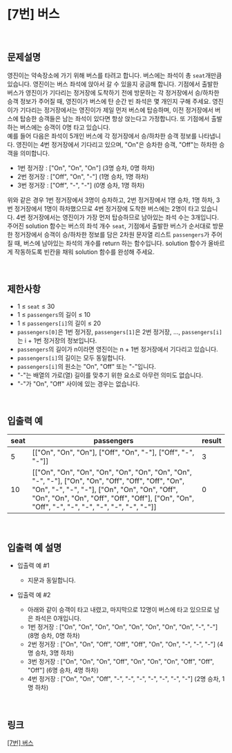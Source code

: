# [7번] 버스

<br>

## 문제설명
영진이는 약속장소에 가기 위해 버스를 타려고 합니다. 버스에는 좌석이 총 `seat`개만큼 있습니다. 영진이는 버스 좌석에 앉아서 갈 수 있을지 궁금해 합니다. 기점에서 출발한 버스가 영진이가 기다리는 정거장에 도착하기 전에 방문하는 각 정거장에서 승/하차한 승객 정보가 주어질 때, 영진이가 버스에 탄 순간 빈 좌석은 몇 개인지 구해 주세요. 영진이가 기다리는 정거장에서는 영진이가 제일 먼저 버스에 탑승하며, 이전 정거장에서 버스에 탑승한 승객들은 남는 좌석이 있다면 항상 앉는다고 가정합니다. 또 기점에서 출발하는 버스에는 승객이 0명 타고 있습니다.<br>
예를 들어 다음은 좌석이 5개인 버스에 각 정거장에서 승/하차한 승객 정보를 나타냅니다. 영진이는 4번 정거장에서 기다리고 있으며, "On"은 승차한 승객, "Off"는 하차한 승객을 의미합니다.

- 1번 정거장 : ["On", "On", "On"] (3명 승차, 0명 하차)
- 2번 정거장 : ["Off", "On", "-"] (1명 승차, 1명 하차)
- 3번 정거장 : ["Off", "-", "-"] (0명 승차, 1명 하차)

위와 같은 경우 1번 정거장에서 3명이 승차하고, 2번 정거장에서 1명 승차, 1명 하차, 3번 정거장에서 1명이 하차했으므로 4번 정거장에 도착한 버스에는 2명이 타고 있습니다. 4번 정거장에서는 영진이가 가장 먼저 탑승하므로 남아있는 좌석 수는 3개입니다.<br>
주어진 solution 함수는 버스의 좌석 개수 `seat`, 기점에서 출발한 버스가 순서대로 방문한 정거장에서 승객이 승/하차한 정보를 담은 2차원 문자열 리스트 `passengers`가 주어질 때, 버스에 남아있는 좌석의 개수를 return 하는 함수입니다. solution 함수가 올바르게 작동하도록 빈칸을 채워 solution 함수를 완성해 주세요.

<br>

## 제한사항
- 1 ≤ `seat` ≤ 30
- 1 ≤ `passengers`의 길이 ≤ 10
- 1 ≤ `passengers[i]`의 길이 ≤ 20
- `passengers[0]`은 1번 정거장, `passengers[1]`은 2번 정거장, ..., `passengers[i]`는 i + 1번 정거장의 정보입니다.
- `passengers`의 길이가 n이라면 영진이는 n + 1번 정거장에서 기다리고 있습니다.
- `passengers[i]`의 길이는 모두 동일합니다.
- `passengers[i]`의 원소는 "On", "Off" 또는 "-"입니다.
- "-"는 배열의 가로(열) 길이를 맞추기 위한 요소로 아무런 의미도 없습니다.
- "-"가 "On", "Off" 사이에 있는 경우는 없습니다.

<br>

## 입출력 예
| seat | passengers | result |
|---|---|---|
| 5 | [["On", "On", "On"], ["Off", "On", "-"], ["Off", "-", "-"]] | 3 |
| 10 | [["On", "On", "On", "On", "On", "On", "On", "On", "-", "-"], ["On", "On", "Off", "Off", "Off", "On", "On", "-", "-", "-"], ["On", "On", "On", "Off", "On", "On", "On", "Off", "Off", "Off"], ["On", "On", "Off", "-", "-", "-", "-", "-", "-", "-"]] | 0 |

<br>

## 입출력 예 설명
- 입출력 예 #1
    - 지문과 동일합니다.

- 입출력 예 #2
    - 아래와 같이 승객이 타고 내렸고, 마지막으로 12명이 버스에 타고 있으므로 남은 좌석은 0개입니다.
    - 1번 정거장 : ["On", "On", "On", "On", "On", "On", "On", "On", "-", "-"] (8명 승차, 0명 하차)
    - 2번 정거장 : ["On", "On", "Off", "Off", "Off", "On", "On", "-", "-", "-"] (4명 승차, 3명 하차)
    - 3번 정거장 : ["On", "On", "On", "Off", "On", "On", "On", "Off", "Off", "Off"] (6명 승차, 4명 하차)
    - 4번 정거장 : ["On", "On", "Off", "-", "-", "-", "-", "-", "-", "-"] (2명 승차, 1명 하차)

<br>

## 링크
[[7번] 버스](https://school.programmers.co.kr/learn/courses/30/lessons/340201)
